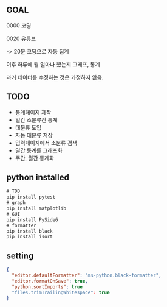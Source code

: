 ## GOAL

0000 코딩

0020 유튜브

-> 20분 코딩으로 자동 집계

이후 하루에 뭘 얼마나 했는지 그래프, 통계

과거 데이터를 수정하는 것은 가정하지 않음.

## TODO

* 통계페이지 제작
* 일간 소분류간 통계
* 대분류 도입
* 자동 대분류 저장
* 입력페이지에서 소분류 검색
* 일간 통계를 그래프화
* 주간, 월간 통계화

## python installed

```cmd
# TDD
pip install pytest
# graph
pip install matplotlib
# GUI
pip install PySide6
# formatter
pip install black
pip install isort
```

## setting
```JSON
{
  "editor.defaultFormatter": "ms-python.black-formatter",
  "editor.formatOnSave": true,
  "python.sortImports": true
  "files.trimTrailingWhitespace": true
}
```